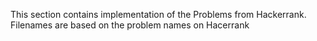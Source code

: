 This section contains implementation of the Problems from Hackerrank.  
Filenames are based on the problem names on Hacerrank

